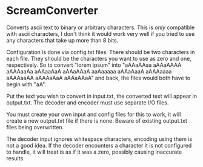 # ScreamConverter
Converts ascii text to binary or arbitrary characters.
This is *only* compatible with ascii characters, I don't think it would work very well if you tried to use any characters that take up more than 8 bits.

Configuration is done via config.txt files.
There should be two characters in each file.
They should be the characters you want to use as zero and one, respectively. So to convert "lorem ipsum" into "aAAaAAaa aAAaAAAA aAAAaaAa aAAaaAaA aAAaAAaA aaAaaaaa  aAAaAaaA aAAAaaaa aAAAaaAA aAAAaAaA aAAaAAaA" and back, the files would both have to begin with "aA".

Put the text you wish to convert in input.txt, the converted text will appear in output.txt.
The decoder and encoder must use separate I/O files.

You must create your own input and config files for this to work, it will create a new output.txt file if there is none. Beware of existing output.txt files being overwritten.

The decoder input ignores whitespace characters, encoding using them is not a good idea. If the decoder encounters a character it is not configured to handle, it will treat is as if it was a zero, possibly causing inaccurate results.
